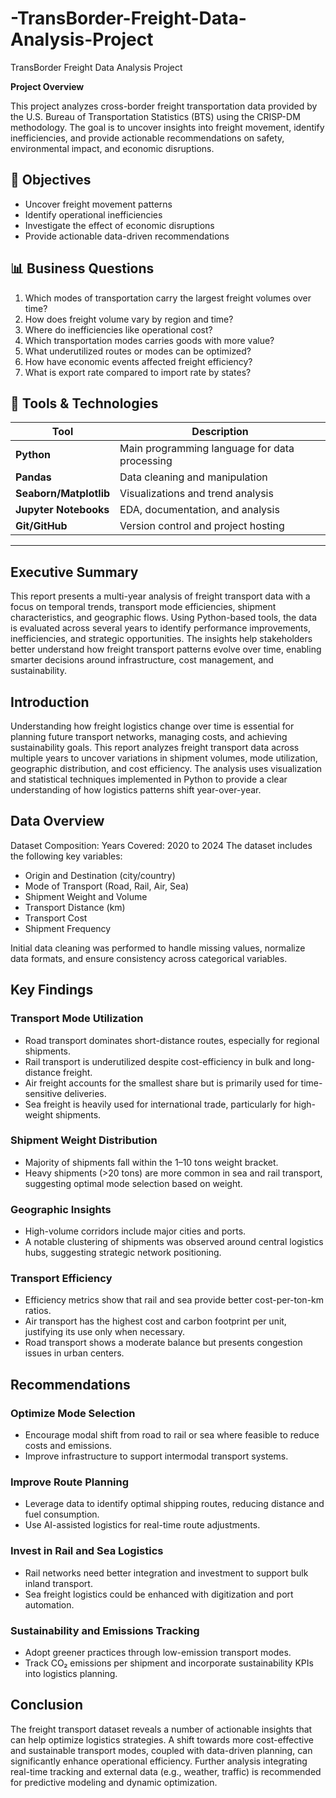 # -TransBorder-Freight-Data-Analysis-Project
 TransBorder Freight Data Analysis Project

**Project Overview**

This project analyzes cross-border freight transportation data provided by the U.S. Bureau of Transportation Statistics (BTS) using the CRISP-DM methodology. The goal is to uncover insights into freight movement, identify inefficiencies, and provide actionable recommendations on safety, environmental impact, and economic disruptions.

## 📌 Objectives
- Uncover freight movement patterns
- Identify operational inefficiencies
- Investigate the effect of economic disruptions
- Provide actionable data-driven recommendations

## 📊 Business Questions
1. Which modes of transportation carry the largest freight volumes over time?
2. How does freight volume vary by region and time?
3. Where do inefficiencies like operational cost?
4. Which transportation modes carries goods with more value?
5. What underutilized routes or modes can be optimized?
6. How have economic events affected freight efficiency?
7. What is export rate compared to import rate by states?


## 🧰 Tools & Technologies
| Tool | Description |
|------|-------------|
| **Python** | Main programming language for data processing |
| **Pandas** | Data cleaning and manipulation |
| **Seaborn/Matplotlib** | Visualizations and trend analysis |
| **Jupyter Notebooks** | EDA, documentation, and analysis |
| **Git/GitHub** | Version control and project hosting |

---

## Executive Summary
This report presents a multi-year analysis of freight transport data with a focus on temporal trends, transport mode efficiencies, shipment characteristics, and geographic flows. Using Python-based tools, the data is evaluated across several years to identify performance improvements, inefficiencies, and strategic opportunities. The insights help stakeholders better understand how freight transport patterns evolve over time, enabling smarter decisions around infrastructure, cost management, and sustainability.

## Introduction
Understanding how freight logistics change over time is essential for planning future transport networks, managing costs, and achieving sustainability goals. This report analyzes freight transport data across multiple years to uncover variations in shipment volumes, mode utilization, geographic distribution, and cost efficiency. The analysis uses visualization and statistical techniques implemented in Python to provide a clear understanding of how logistics patterns shift year-over-year.

## Data Overview
Dataset Composition:
Years Covered: 2020 to 2024
The dataset includes the following key variables:

* Origin and Destination (city/country)
* Mode of Transport (Road, Rail, Air, Sea)
* Shipment Weight and Volume
* Transport Distance (km)
* Transport Cost
* Shipment Frequency

Initial data cleaning was performed to handle missing values, normalize data formats, and ensure consistency across categorical variables.



## Key Findings
### Transport Mode Utilization
* Road transport dominates short-distance routes, especially for regional shipments.
* Rail transport is underutilized despite cost-efficiency in bulk and long-distance freight.
* Air freight accounts for the smallest share but is primarily used for time-sensitive deliveries.
* Sea freight is heavily used for international trade, particularly for high-weight shipments.

### Shipment Weight Distribution
* Majority of shipments fall within the 1–10 tons weight bracket.
* Heavy shipments (>20 tons) are more common in sea and rail transport, suggesting optimal mode selection based on weight.

### Geographic Insights
* High-volume corridors include major cities and ports.
* A notable clustering of shipments was observed around central logistics hubs, suggesting strategic network positioning.

### Transport Efficiency
* Efficiency metrics show that rail and sea provide better cost-per-ton-km ratios.
* Air transport has the highest cost and carbon footprint per unit, justifying its use only when necessary.
* Road transport shows a moderate balance but presents congestion issues in urban centers.

## Recommendations
### Optimize Mode Selection
* Encourage modal shift from road to rail or sea where feasible to reduce costs and emissions.
* Improve infrastructure to support intermodal transport systems.

### Improve Route Planning
* Leverage data to identify optimal shipping routes, reducing distance and fuel consumption.
* Use AI-assisted logistics for real-time route adjustments.

### Invest in Rail and Sea Logistics
* Rail networks need better integration and investment to support bulk inland transport.
* Sea freight logistics could be enhanced with digitization and port automation.

### Sustainability and Emissions Tracking
* Adopt greener practices through low-emission transport modes.
* Track CO₂ emissions per shipment and incorporate sustainability KPIs into logistics planning.

## Conclusion
The freight transport dataset reveals a number of actionable insights that can help optimize logistics strategies. A shift towards more cost-effective and sustainable transport modes, coupled with data-driven planning, can significantly enhance operational efficiency. Further analysis integrating real-time tracking and external data (e.g., weather, traffic) is recommended for predictive modeling and dynamic optimization.
